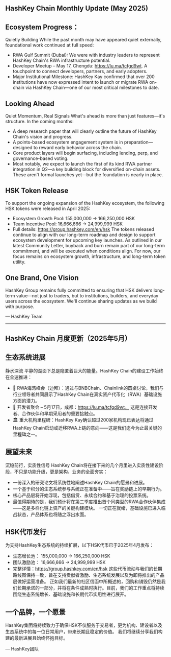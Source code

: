## HashKey Chain Monthly Update (May 2025)
## Ecosystem Progress：
Quietly Building While the past month may have appeared quiet externally, foundational work continued at full speed:

- RWA Gulf Summit (Dubai): We were with industry leaders to represent HashKey Chain's RWA infrastructure potential.
- Developer Meetup – May 17, Chengdu: https://lu.ma/tcfgd9wt. A touchpoint to connect developers, partners, and early adopters.
- Major Institutional Milestone: HashKey Kay confirmed that over 200 institutions have now expressed intent to launch or migrate RWA on-chain via HashKey Chain—one of our most critical milestones to date.

## Looking Ahead
Quiet Momentum, Real Signals What's ahead is more than just features—it's structure. In the coming months:

- A deep research paper that will clearly outline the future of HashKey Chain's vision and progress.
- A points-based ecosystem engagement system is in preparation—designed to reward early behavior across the chain.
- Core product layers will begin surfacing, including lending, perp, and governance-based voting.
- Most notably, we expect to launch the first of its kind RWA partner integration in Q2—a key building block for diversified on-chain assets.
These aren't formal launches yet—but the foundation is nearly in place.

## HSK Token Release

To support the ongoing expansion of the HashKey ecosystem, the following HSK tokens were released in April 2025:

- Ecosystem Growth Pool: 155,000,000 → 166,250,000 HSK
- Team Incentive Pool: 16,666,666 → 24,999,999 HSK
- Full details: https://group.hashkey.com/en/hsk
The tokens released continue to align with our long-term roadmap and design to support ecosystem development for upcoming key launches.
As outlined in our latest Community Letter, buyback and burn remain part of our long-term commitment, and will be executed when conditions align. For now, our focus remains on ecosystem growth, infrastructure, and long-term token utility.

## One Brand, One Vision 
HashKey Group remains fully committed to ensuring that HSK delivers long-term value—not just to traders, but to institutions, builders, and everyday users across the ecosystem.
We'll continue sharing updates as we build with purpose.

— HashKey Team

---

## HashKey Chain 月度更新（2025年5月）
## 生态系统进展 
静水深流 平静的湖面下总是隐匿着巨大的能量。HashKey Chain的建设工作始终在全速推进：

- 🤝 RWA海湾峰会（迪拜）：通过与BNBChain、Chainlink的圆桌讨论，我们与行业领导者共同展示了HashKey Chain在真实资产代币化（RWA）基础设施方面的潜力。
- 🌱 开发者聚会 – 5月17日，成都：https://lu.ma/tcfgd9wt。 这是连接开发者、合作伙伴和早期采用者的重要接触点。
- 🏛️ 重大机构里程碑：HashKey Kay确认超过200家机构现已表达将通过HashKey Chain启动或迁移RWA上链的意向——这是我们迄今为止最关键的里程碑之一。

## 展望未来
沉稳前行，实质性信号 HashKey Chain将在接下来的几个月里进入实质性建设阶段，不只是功能升级，更是架构、业务的全面夯实：
- 一份深入的研究论文将系统性地阐述HashKey Chain的愿景和进展。
- 一个基于积分的生态系统参与系统正在准备中——旨在奖励链上的早期行为。
- 核心产品层将开始浮现，包括借贷、永续合约和基于治理的投票系统。
- 最值得期待的是，我们预计将在第二季度推出首个同类型的RWA合作伙伴集成——这是多样化链上资产的关键构建模块。
一切正在就绪，基础设施已进入临战状态，产品体系也将随之浮出水面。

## HSK代币发行
为支持HashKey生态系统的持续扩展，以下HSK代币已于2025年4月发布：
- 生态增长池： 155,000,000 → 166,250,000 HSK
- 团队激励池： 16,666,666 → 24,999,999 HSK
- 完整详情：https://group.hashkey.com/en/hsk
这些代币流动与我们的长期路线图保持一致，旨在支持贡献者激励、生态系统发展以及为即将推出的产品层做好运营准备。
正如我们最新的社区信函中所概述的，回购和销毁仍然是我们长期承诺的一部分，并将在条件成熟时执行。目前，我们的工作重点将持续围绕生态系统增长、基础设施和长期代币实用性进行展开。

## 一个品牌，一个愿景 
HashKey集团将持续致力于确保HSK不仅服务于交易者，更为机构、建设者以及生态系统中的每一位日常用户，带来长期且稳定的价值。
我们将继续分享我们构建的最新进展且始终怀抱目标。

— HashKey团队
